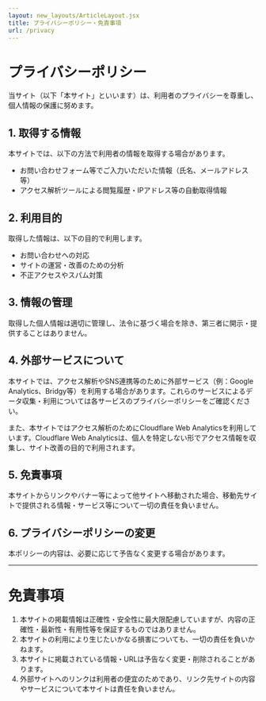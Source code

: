 ```yaml
---
layout: new_layouts/ArticleLayout.jsx
title: プライバシーポリシー・免責事項
url: /privacy
---
```


# プライバシーポリシー

当サイト（以下「本サイト」といいます）は、利用者のプライバシーを尊重し、個人情報の保護に努めます。

## 1. 取得する情報
本サイトでは、以下の方法で利用者の情報を取得する場合があります。
- お問い合わせフォーム等でご入力いただいた情報（氏名、メールアドレス等）
- アクセス解析ツールによる閲覧履歴・IPアドレス等の自動取得情報

## 2. 利用目的
取得した情報は、以下の目的で利用します。
- お問い合わせへの対応
- サイトの運営・改善のための分析
- 不正アクセスやスパム対策

## 3. 情報の管理
取得した個人情報は適切に管理し、法令に基づく場合を除き、第三者に開示・提供することはありません。

## 4. 外部サービスについて
本サイトでは、アクセス解析やSNS連携等のために外部サービス（例：Google Analytics、Bridgy等）を利用する場合があります。これらのサービスによるデータ収集・利用については各サービスのプライバシーポリシーをご確認ください。

また、本サイトではアクセス解析のためにCloudflare Web Analyticsを利用しています。Cloudflare Web Analyticsは、個人を特定しない形でアクセス情報を収集し、サイト改善の目的で利用されます。

## 5. 免責事項
本サイトからリンクやバナー等によって他サイトへ移動された場合、移動先サイトで提供される情報・サービス等について一切の責任を負いません。

## 6. プライバシーポリシーの変更
本ポリシーの内容は、必要に応じて予告なく変更する場合があります。

---

# 免責事項

1. 本サイトの掲載情報は正確性・安全性に最大限配慮していますが、内容の正確性・最新性・有用性等を保証するものではありません。
2. 本サイトの利用により生じたいかなる損害についても、一切の責任を負いかねます。
3. 本サイトに掲載されている情報・URLは予告なく変更・削除されることがあります。
4. 外部サイトへのリンクは利用者の便宜のためであり、リンク先サイトの内容やサービスについて本サイトは責任を負いません。
